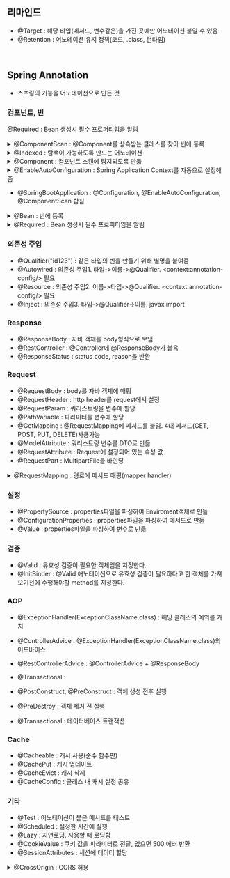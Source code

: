 ## 리마인드

- @Target : 해당 타입(메서드, 변수같은)을 가진 곳에만 어노테이션 붙일 수 있음
- @Retention : 어노테이션 유지 정책(코드, .class, 런타임)

<br>

## Spring Annotation

- 스프링의 기능을 어노테이션으로 만든 것


### 컴포넌트, 빈

@Required : Bean 생성시 필수 프로퍼티임을 알림

<details>
<summary>@ComponentScan : @Component를 상속받는 클래스를 찾아 빈에 등록</summary>

```java 

@Retention(RetentionPolicy.RUNTIME)
@Target(ElementType.TYPE)
@Documented
@Repeatable(ComponentScans.class)
public @interface ComponentScan {

    // value 파라미터로 들어오면 basePackages로 처리
	@AliasFor("basePackages")
	String[] value() default {};

    // 파라미터가 생략되면 value와 같은 기능을 함
    // 경로 설정
	@AliasFor("value")
	String[] basePackages() default {};
    Class<?>[] basePackageClasses() default {};

    // 빈 이름 생성기
	Class<? extends BeanNameGenerator> nameGenerator() default BeanNameGenerator.class;

    // 범위
	Class<? extends ScopeMetadataResolver> scopeResolver() default AnnotationScopeMetadataResolver.class;

    // 프록시패턴 사용하는지
	ScopedProxyMode scopedProxy() default ScopedProxyMode.DEFAULT;

    // 필터 설정
	String resourcePattern() default ClassPathScanningCandidateComponentProvider.DEFAULT_RESOURCE_PATTERN;
	boolean useDefaultFilters() default true;
	Filter[] includeFilters() default {};
	Filter[] excludeFilters() default {};

    // 지연 생성
	boolean lazyInit() default false;

	@Retention(RetentionPolicy.RUNTIME)
	@Target({})
	@interface Filter {
		FilterType type() default FilterType.ANNOTATION;

		@AliasFor("classes")
		Class<?>[] value() default {};

        @AliasFor("value")
		Class<?>[] classes() default {};

		String[] pattern() default {};

	}

}


```
</details>

<details>
<summary>@Indexed : 탐색이 가능하도록 만드는 어노테이션</summary>

```java 

@Target(ElementType.TYPE)
@Retention(RetentionPolicy.RUNTIME)
@Documented
public @interface Indexed {
}

```
</details>

<details>
<summary>@Component : 컴포넌트 스캔에 탐지되도록 만듦</summary>

```java 

@Documented
@Indexed
public @interface Component {
	String value() default "";
}

@Target(ElementType.TYPE)
@Retention(RetentionPolicy.RUNTIME)
@Documented
@Component
public @interface Repository {
	@AliasFor(annotation = Component.class)
	String value() default "";
}

@Target(ElementType.TYPE)
@Retention(RetentionPolicy.RUNTIME)
@Documented
@Component
public @interface Controller {
	@AliasFor(annotation = Component.class)
	String value() default "";
}

@Target(ElementType.TYPE)
@Retention(RetentionPolicy.RUNTIME)
@Documented
@Component
public @interface Configuration {
	@AliasFor(annotation = Component.class)
	String value() default "";

	boolean proxyBeanMethods() default true;
}

```
</details>

<details>
<summary>@EnableAutoConfiguration : Spring Application Context를 자동으로 설정해줌</summary>

```java 

// @Import내 파일을 파싱하여 컴파일

@Target(ElementType.TYPE)
@Retention(RetentionPolicy.RUNTIME)
@Documented
@Inherited
@AutoConfigurationPackage
@Import(AutoConfigurationImportSelector.class) // 환경설정
public @interface EnableAutoConfiguration {

	String ENABLED_OVERRIDE_PROPERTY = "spring.boot.enableautoconfiguration";

	Class<?>[] exclude() default {};

	String[] excludeName() default {};
}

@Target(ElementType.TYPE)
@Retention(RetentionPolicy.RUNTIME)
@Documented
@Inherited
@Import(AutoConfigurationPackages.Registrar.class)
public @interface AutoConfigurationPackage {

    // 스코프 설정
	String[] basePackages() default {};
	Class<?>[] basePackageClasses() default {};
}

public class AutoConfigurationImportSelector implements DeferredImportSelector, BeanClassLoaderAware,
		ResourceLoaderAware, BeanFactoryAware, EnvironmentAware, Ordered {

    private static final AutoConfigurationEntry EMPTY_ENTRY = new AutoConfigurationEntry();
	private static final String[] NO_IMPORTS = {};
	private static final Log logger = LogFactory.getLog(AutoConfigurationImportSelector.class);
	private static final String PROPERTY_NAME_AUTOCONFIGURE_EXCLUDE = "spring.autoconfigure.exclude";
	private ConfigurableListableBeanFactory beanFactory;
	private Environment environment;
	private ClassLoader beanClassLoader;
	private ResourceLoader resourceLoader;
	private ConfigurationClassFilter configurationClassFilter;

    // getter, setter...
}

public abstract class AutoConfigurationPackages {

	private static final Log logger = LogFactory.getLog(AutoConfigurationPackages.class);
	private static final String BEAN = AutoConfigurationPackages.class.getName();

     // 빈 생성, 조회, 등록
	public static boolean has(BeanFactory beanFactory) {}
	public static List<String> get(BeanFactory beanFactory) {}
	public static void register(BeanDefinitionRegistry registry, String... packageNames) {}

    // 메타데이터 기록
	static class Registrar implements ImportBeanDefinitionRegistrar, DeterminableImports {
		public void registerBeanDefinitions(AnnotationMetadata metadata, BeanDefinitionRegistry registry) {
			register(registry, new PackageImports(metadata).getPackageNames().toArray(new String[0]));
		}

		public Set<Object> determineImports(AnnotationMetadata metadata) {
			return Collections.singleton(new PackageImports(metadata));
		}
	}

    // 패키지 import
	private static final class PackageImports {

		private final List<String> packageNames;

		PackageImports(AnnotationMetadata metadata) {
			AnnotationAttributes attributes = AnnotationAttributes
					.fromMap(metadata.getAnnotationAttributes(AutoConfigurationPackage.class.getName(), false));
			List<String> packageNames = new ArrayList<>(Arrays.asList(attributes.getStringArray("basePackages")));
			for (Class<?> basePackageClass : attributes.getClassArray("basePackageClasses")) {
				packageNames.add(basePackageClass.getPackage().getName());
			}
			if (packageNames.isEmpty()) {
				packageNames.add(ClassUtils.getPackageName(metadata.getClassName()));
			}
			this.packageNames = Collections.unmodifiableList(packageNames);
		}
	}

    // BasePackages 기록
	static final class BasePackages {
		private final List<String> packages;
		private boolean loggedBasePackageInfo;
		BasePackages(String... names) {}
		List<String> get() {}
	}

    // BasePackages 관련 세팅
	static final class BasePackagesBeanDefinition extends GenericBeanDefinition {

		private final Set<String> basePackages = new LinkedHashSet<>();

		BasePackagesBeanDefinition(String... basePackages) {
			setBeanClass(BasePackages.class);
			setRole(BeanDefinition.ROLE_INFRASTRUCTURE);
			addBasePackages(basePackages);
		}

		public Supplier<?> getInstanceSupplier() {
			return () -> new BasePackages(StringUtils.toStringArray(this.basePackages));
		}

		private void addBasePackages(String[] additionalBasePackages) {
			this.basePackages.addAll(Arrays.asList(additionalBasePackages));
		}
	}
}

```
</details>

- @SpringBootApplication : @Configuration, @EnableAutoConfiguration, @ComponentScan 합침


<details>
<summary>@Bean : 빈에 등록</summary>

```java 

@Target({ElementType.METHOD, ElementType.ANNOTATION_TYPE})
@Retention(RetentionPolicy.RUNTIME)
@Documented
public @interface Bean {
	@AliasFor("name")
	String[] value() default {};

	@AliasFor("value")
	String[] name() default {};

    // 다른 빈에 연결되면 false
	boolean autowireCandidate() default true;

    // 생명 주기
	String initMethod() default "";
	String destroyMethod() default AbstractBeanDefinition.INFER_METHOD;

}


```
</details>

<details><summary>@Required : Bean 생성시 필수 프로퍼티임을 알림</summary></details>


### 의존성 주입

- @Qualifier("id123") : 같은 타입의 빈을 만들기 위해 별명을 붙여줌
- @Autowired : 의존성 주입1. 타입->이름->@Qualifier. \<context:annotation-config/\> 필요
- @Resource : 의존성 주입2. 이름->타입->@Qualifier. \<context:annotation-config/\> 필요
- @Inject : 의존성 주입3. 타입->@Qualifier->이름. javax import



### Response

- @ResponseBody : 자바 객체를 body형식으로 보냄
- @RestController : @Controller에 @ResponseBody가 붙음
- @ResponseStatus : status code, reason을 반환

### Request

- @RequestBody : body를 자바 객체에 매핑
- @RequestHeader : http header를 request에서 설정
- @RequestParam : 쿼리스트링을 변수에 할당
- @PathVariable : 파라미터를 변수에 할당
- @GetMapping : @RequestMapping에 메서드를 붙임. 4대 메서드(GET, POST, PUT, DELETE)사용가능
- @ModelAttribute : 쿼리스트링 변수를 DTO로 만듦
- @RequestAttribute : Request에 설정되어 있는 속성 값
- @RequestPart : MultipartFile을 바인딩

<details>
<summary>@RequestMapping : 경로에 메서드 매핑(mapper handler)</summary>

```java 

@Target({ElementType.TYPE, ElementType.METHOD})
@Retention(RetentionPolicy.RUNTIME)
@Documented
@Mapping
public @interface RequestMapping {

    // 매핑 이름(#{name})
	String name() default "";

    // 경로 매핑
	@AliasFor("path")
	String[] value() default {};

    // 안씀
	@AliasFor("value")
	String[] path() default {};

    // http method
	RequestMethod[] method() default {};

    // 쿼리스트링 처리(!= 지원)
	String[] params() default {};

    // 헤더 처리(!= 지원)
	String[] headers() default {};

    // 경로 깊이 증가
	String[] consumes() default {};

    // Content-Type 읽기
	String[] produces() default {};

}
```
</details>

### 설정

- @PropertySource : properties파일을 파싱하여 Enviroment객체로 만듦
- @ConfigurationProperties : properties파일을 파싱하여 메서드로 만듦
- @Value : properties파일을 파싱하여 변수로 만듦

### 검증

- @Valid : 유효성 검증이 필요한 객체임을 지정한다.
- @InitBinder : @Valid 애노테이션으로 유효성 검증이 필요하다고 한 객체를 가져오기전에 수행해야할 method를 지정한다.


### AOP

- @ExceptionHandler(ExceptionClassName.class) : 해당 클래스의 예외를 캐치
- @ControllerAdvice : @ExceptionHandler(ExceptionClassName.class)의 어드바이스
- @RestControllerAdvice : @ControllerAdvice + @ResponseBody
- @Transactional :

- @PostConstruct, @PreConstruct : 객체 생성 전후 실행
- @PreDestroy : 객체 제거 전 실행

- @Transactional : 데이터베이스 트랜잭션

### Cache

- @Cacheable : 캐시 사용(순수 함수만)
- @CachePut : 캐시 업데이트
- @CacheEvict : 캐시 삭제
- @CacheConfig : 클래스 내 캐시 설정 공유

### 기타

- @Test : 어노테이션이 붙은 메서드를 테스트
- @Scheduled : 설정한 시간에 실행
- @Lazy : 지연로딩. 사용할 때 로딩함
- @CookieValue : 쿠키 값을 파라미터로 전달, 없으면 500 에러 반환
- @SessionAttributes : 세션에 데이터 할당

<details>
<summary>@CrossOrigin : CORS 허용</summary>

```java 

@Target({ElementType.TYPE, ElementType.METHOD})
@Retention(RetentionPolicy.RUNTIME)
@Documented
public @interface CrossOrigin {

	@Deprecated
	String[] DEFAULT_ORIGINS = {"*"};
	@Deprecated
	String[] DEFAULT_ALLOWED_HEADERS = {"*"};
	@Deprecated
	boolean DEFAULT_ALLOW_CREDENTIALS = false;
	@Deprecated
	long DEFAULT_MAX_AGE = 1800;

	@AliasFor("origins")
	String[] value() default {};

	@AliasFor("value")
	String[] origins() default {};

    // 기본 패턴
	String[] originPatterns() default {};

	// 기본 허용 헤더
    //Cache-Control, Content-Language, Content-Type, Expires, Last-Modified, Pragma
	String[] allowedHeaders() default {};

	// 기본 이외 헤더(자동으로 넘어가지 않음)
	String[] exposedHeaders() default {};

	RequestMethod[] methods() default {};

	// 자격 증명
	String allowCredentials() default "";

	// 캐싱 유지 시간
	long maxAge() default -1;

}

```
</details>

